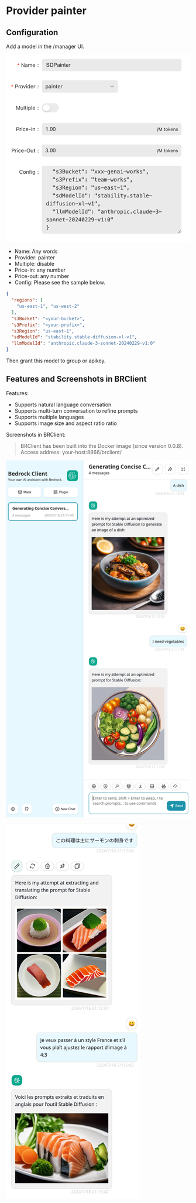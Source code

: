 # Provider painter

## Configuration

Add a model in the /manager UI.

![config](./screenshots/painter001.jpg)

- Name: Any words
- Provider: painter
- Multiple: disable
- Price-in: any number
- Price-out: any number
- Config: Please see the sample below.

```json
{
  "regions": [
    "us-east-1", "us-west-2"
  ],
  "s3Bucket": "<your-bucket>",
  "s3Prefix": "<your-prefix>",
  "s3Region": "us-east-1",
  "sdModelId": "stability.stable-diffusion-xl-v1",
  "llmModelId": "anthropic.claude-3-sonnet-20240229-v1:0"
}
```

Then grant this model to  group or apikey.

## Features and Screenshots in BRClient

Features:

- Supports natural language conversation
- Supports multi-turn conversation to refine prompts
- Supports multiple languages
- Supports image size and aspect ratio ratio

Screenshots in BRClient:

> BRClient has been built into the Docker image (since version 0.0.8). Access address: your-host:8866/brclient/

![demo dish](./screenshots/demo-dish-1.png)

![demo dish](./screenshots/demo-dish-2.png)
